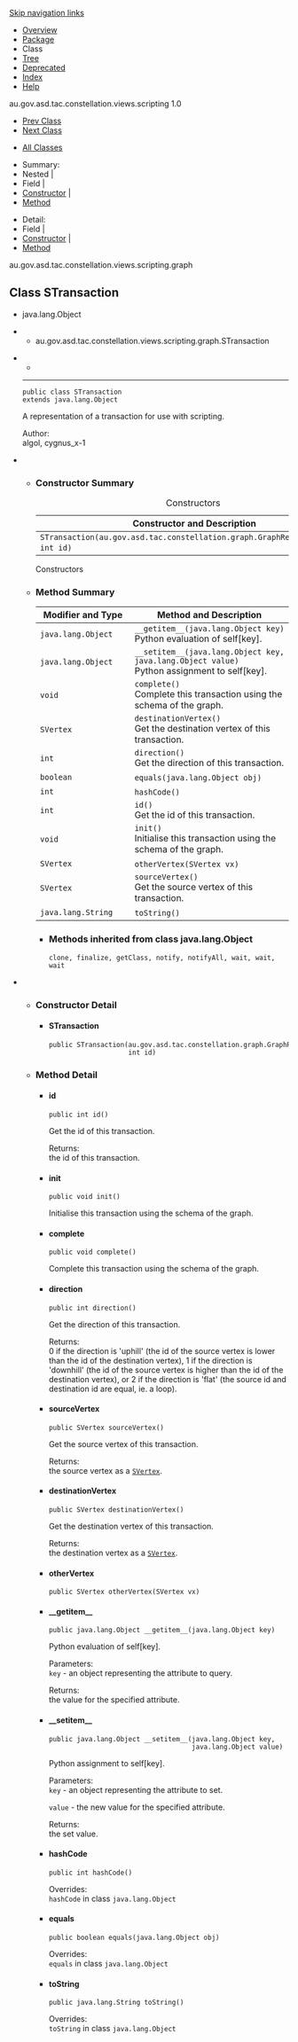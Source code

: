 <div class="topNav">

<span id="navbar.top"></span>

<div class="skipNav">

[Skip navigation links](STransaction.md#skip.navbar.top "Skip navigation links")

</div>

<span id="navbar.top.firstrow"></span>

-   [Overview](../overview-summary.md)
-   [Package](package-summary.md)
-   Class
-   [Tree](package-tree.md)
-   [Deprecated](../deprecated-list.md)
-   [Index](../index-all.md)
-   [Help](../help-doc.md)

<div class="aboutLanguage">

au.gov.asd.tac.constellation.views.scripting 1.0

</div>

</div>

<div class="subNav">

-   [<span
    class="typeNameLink">Prev Class</span>](SReadableGraph.md "class in au.gov.asd.tac.constellation.views.scripting.graph")
-   [<span
    class="typeNameLink">Next Class</span>](SVertex.md "class in au.gov.asd.tac.constellation.views.scripting.graph")

<!-- -->

-   [All Classes](../allclasses-noframe.md)

<div>

</div>

<div>

-   Summary: 
-   Nested | 
-   Field | 
-   [Constructor](STransaction.md#constructor.summary) | 
-   [Method](STransaction.md#method.summary)

<!-- -->

-   Detail: 
-   Field | 
-   [Constructor](STransaction.md#constructor.detail) | 
-   [Method](STransaction.md#method.detail)

</div>

<span id="skip.navbar.top"></span>

</div>

<div class="header">

<div class="subTitle">

au.gov.asd.tac.constellation.views.scripting.graph

</div>

## Class STransaction

</div>

<div class="contentContainer">

-   java.lang.Object

-   -   au.gov.asd.tac.constellation.views.scripting.graph.STransaction

<div class="description">

-   -
    ------------------------------------------------------------------------ 

        public class STransaction
        extends java.lang.Object

    <div class="block">

    A representation of a transaction for use with scripting.

    </div>

    <span class="simpleTagLabel">Author:</span>  
    algol, cygnus_x-1

</div>

<div class="summary">

-   -   <span id="constructor.summary"></span>

        ### Constructor Summary

        <table class="memberSummary" data-border="0" data-cellpadding="3" data-cellspacing="0" data-summary="Constructor Summary table, listing constructors, and an explanation">
        <caption><span>Constructors</span><span class="tabEnd"> </span></caption>
        <thead>
        <tr class="header">
        <th class="colOne" scope="col">Constructor and Description</th>
        </tr>
        </thead>
        <tbody>
        <tr class="odd altColor">
        <td class="colOne"><code>STransaction(au.gov.asd.tac.constellation.graph.GraphReadMethods rg,                                                 int id)</code> </td>
        </tr>
        </tbody>
        </table>

        Constructors<span class="tabEnd"> </span>

    <!-- -->

    -   <span id="method.summary"></span>

        ### Method Summary

        <table class="memberSummary" data-border="0" data-cellpadding="3" data-cellspacing="0" data-summary="Method Summary table, listing methods, and an explanation">
        <colgroup>
        <col style="width: 50%" />
        <col style="width: 50%" />
        </colgroup>
        <thead>
        <tr class="header">
        <th class="colFirst" scope="col">Modifier and Type</th>
        <th class="colLast" scope="col">Method and Description</th>
        </tr>
        </thead>
        <tbody>
        <tr id="i0" class="odd altColor">
        <td class="colFirst"><code>java.lang.Object</code></td>
        <td class="colLast"><code>__getitem__(java.lang.Object key)</code>
        <div class="block">
        Python evaluation of self[key].
        </div></td>
        </tr>
        <tr id="i1" class="even rowColor">
        <td class="colFirst"><code>java.lang.Object</code></td>
        <td class="colLast"><code>__setitem__(java.lang.Object key,                                                 java.lang.Object value)</code>
        <div class="block">
        Python assignment to self[key].
        </div></td>
        </tr>
        <tr id="i2" class="odd altColor">
        <td class="colFirst"><code>void</code></td>
        <td class="colLast"><code>complete()</code>
        <div class="block">
        Complete this transaction using the schema of the graph.
        </div></td>
        </tr>
        <tr id="i3" class="even rowColor">
        <td class="colFirst"><code>SVertex</code></td>
        <td class="colLast"><code>destinationVertex()</code>
        <div class="block">
        Get the destination vertex of this transaction.
        </div></td>
        </tr>
        <tr id="i4" class="odd altColor">
        <td class="colFirst"><code>int</code></td>
        <td class="colLast"><code>direction()</code>
        <div class="block">
        Get the direction of this transaction.
        </div></td>
        </tr>
        <tr id="i5" class="even rowColor">
        <td class="colFirst"><code>boolean</code></td>
        <td class="colLast"><code>equals(java.lang.Object obj)</code> </td>
        </tr>
        <tr id="i6" class="odd altColor">
        <td class="colFirst"><code>int</code></td>
        <td class="colLast"><code>hashCode()</code> </td>
        </tr>
        <tr id="i7" class="even rowColor">
        <td class="colFirst"><code>int</code></td>
        <td class="colLast"><code>id()</code>
        <div class="block">
        Get the id of this transaction.
        </div></td>
        </tr>
        <tr id="i8" class="odd altColor">
        <td class="colFirst"><code>void</code></td>
        <td class="colLast"><code>init()</code>
        <div class="block">
        Initialise this transaction using the schema of the graph.
        </div></td>
        </tr>
        <tr id="i9" class="even rowColor">
        <td class="colFirst"><code>SVertex</code></td>
        <td class="colLast"><code>otherVertex(SVertex vx)</code> </td>
        </tr>
        <tr id="i10" class="odd altColor">
        <td class="colFirst"><code>SVertex</code></td>
        <td class="colLast"><code>sourceVertex()</code>
        <div class="block">
        Get the source vertex of this transaction.
        </div></td>
        </tr>
        <tr id="i11" class="even rowColor">
        <td class="colFirst"><code>java.lang.String</code></td>
        <td class="colLast"><code>toString()</code> </td>
        </tr>
        </tbody>
        </table>

        -   <span
            id="methods.inherited.from.class.java.lang.Object"></span>

            ### Methods inherited from class java.lang.Object

            `clone, finalize, getClass, notify, notifyAll, wait, wait, wait`

</div>

<div class="details">

-   -   <span id="constructor.detail"></span>

        ### Constructor Detail

        <span
        id="STransaction-au.gov.asd.tac.constellation.graph.GraphReadMethods-int-"></span>

        -   #### STransaction

                public STransaction(au.gov.asd.tac.constellation.graph.GraphReadMethods rg,
                                    int id)

    <!-- -->

    -   <span id="method.detail"></span>

        ### Method Detail

        <span id="id--"></span>

        -   #### id

                public int id()

            <div class="block">

            Get the id of this transaction.

            </div>

            <span class="returnLabel">Returns:</span>  
            the id of this transaction.

        <span id="init--"></span>

        -   #### init

                public void init()

            <div class="block">

            Initialise this transaction using the schema of the graph.

            </div>

        <span id="complete--"></span>

        -   #### complete

                public void complete()

            <div class="block">

            Complete this transaction using the schema of the graph.

            </div>

        <span id="direction--"></span>

        -   #### direction

                public int direction()

            <div class="block">

            Get the direction of this transaction.

            </div>

            <span class="returnLabel">Returns:</span>  
            0 if the direction is 'uphill' (the id of the source vertex
            is lower than the id of the destination vertex), 1 if the
            direction is 'downhill' (the id of the source vertex is
            higher than the id of the destination vertex), or 2 if the
            direction is 'flat' (the source id and destination id are
            equal, ie. a loop).

        <span id="sourceVertex--"></span>

        -   #### sourceVertex

                public SVertex sourceVertex()

            <div class="block">

            Get the source vertex of this transaction.

            </div>

            <span class="returnLabel">Returns:</span>  
            the source vertex as a
            [`SVertex`](SVertex.md "class in au.gov.asd.tac.constellation.views.scripting.graph").

        <span id="destinationVertex--"></span>

        -   #### destinationVertex

                public SVertex destinationVertex()

            <div class="block">

            Get the destination vertex of this transaction.

            </div>

            <span class="returnLabel">Returns:</span>  
            the destination vertex as a
            [`SVertex`](SVertex.md "class in au.gov.asd.tac.constellation.views.scripting.graph").

        <span
        id="otherVertex-au.gov.asd.tac.constellation.views.scripting.graph.SVertex-"></span>

        -   #### otherVertex

                public SVertex otherVertex(SVertex vx)

        <span id="Z:Z__getitem__-java.lang.Object-"></span>

        -   #### \_\_getitem\_\_

                public java.lang.Object __getitem__(java.lang.Object key)

            <div class="block">

            Python evaluation of self\[key\].

            </div>

            <span class="paramLabel">Parameters:</span>  
            `key` - an object representing the attribute to query.

            <span class="returnLabel">Returns:</span>  
            the value for the specified attribute.

        <span
        id="Z:Z__setitem__-java.lang.Object-java.lang.Object-"></span>

        -   #### \_\_setitem\_\_

                public java.lang.Object __setitem__(java.lang.Object key,
                                                    java.lang.Object value)

            <div class="block">

            Python assignment to self\[key\].

            </div>

            <span class="paramLabel">Parameters:</span>  
            `key` - an object representing the attribute to set.

            `value` - the new value for the specified attribute.

            <span class="returnLabel">Returns:</span>  
            the set value.

        <span id="hashCode--"></span>

        -   #### hashCode

                public int hashCode()

            <span class="overrideSpecifyLabel">Overrides:</span>  
            `hashCode` in class `java.lang.Object`

        <span id="equals-java.lang.Object-"></span>

        -   #### equals

                public boolean equals(java.lang.Object obj)

            <span class="overrideSpecifyLabel">Overrides:</span>  
            `equals` in class `java.lang.Object`

        <span id="toString--"></span>

        -   #### toString

                public java.lang.String toString()

            <span class="overrideSpecifyLabel">Overrides:</span>  
            `toString` in class `java.lang.Object`

</div>

</div>
